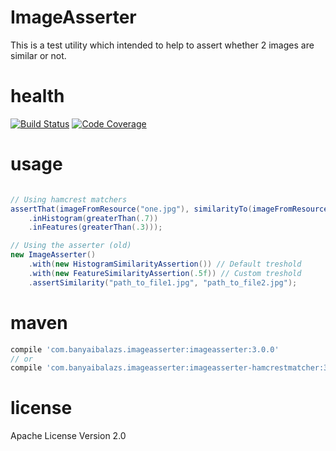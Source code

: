 # ImageAsserter
This is a test utility which intended to help to assert whether 2 images are similar or not.

# health
[![Build Status](https://travis-ci.org/balazsbanyai/imageasserter.svg?branch=master)](https://travis-ci.org/balazsbanyai/imageasserter)
[![Code Coverage](https://img.shields.io/codecov/c/github/balazsbanyai/imageasserter/master.svg)](https://codecov.io/github/balazsbanyai/imageasserter?branch=master)


# usage
```java

// Using hamcrest matchers
assertThat(imageFromResource("one.jpg"), similarityTo(imageFromResource("another.jpg"))
    .inHistogram(greaterThan(.7))
    .inFeatures(greaterThan(.3)));

// Using the asserter (old)
new ImageAsserter()
    .with(new HistogramSimilarityAssertion()) // Default treshold
    .with(new FeatureSimilarityAssertion(.5f)) // Custom treshold
    .assertSimilarity("path_to_file1.jpg", "path_to_file2.jpg");

```

# maven

```groovy
compile 'com.banyaibalazs.imageasserter:imageasserter:3.0.0'
// or
compile 'com.banyaibalazs.imageasserter:imageasserter-hamcrestmatcher:3.0.0'
```

# license
Apache License Version 2.0

